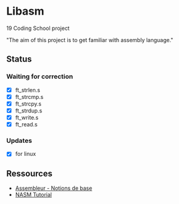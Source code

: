 # Libasm

19 Coding School project

"The aim of this project is to get familiar with assembly language."

## Status

### Waiting for correction

- [x] ft_strlen.s
- [x] ft_strcmp.s
- [x] ft_strcpy.s
- [x] ft_strdup.s
- [x] ft_write.s
- [x] ft_read.s

### Updates
- [x] for linux

## Ressources

- [Assembleur - Notions de base](https://beta.hackndo.com/assembly-basics/)
- [NASM Tutorial](https://cs.lmu.edu/~ray/notes/nasmtutorial/)
